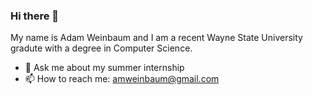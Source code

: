 ### Hi there 👋
My name is Adam Weinbaum and I am a recent Wayne State University gradute with a degree in Computer Science.
- 💬 Ask me about my summer internship
- 📫 How to reach me: amweinbaum@gmail.com


<!--
**Adam746/Adam746** is a ✨ _special_ ✨ repository because its `README.md` (this file) appears on your GitHub profile.

Here are some ideas to get you started:

- 🔭 I’m currently working on ...
- 🌱 I’m currently learning ...
- 👯 I’m looking to collaborate on ...
- 🤔 I’m looking for help with ...
- 💬 Ask me about ...
- 📫 How to reach me: ...
- 😄 Pronouns: ...
- ⚡ Fun fact: ...
-->
